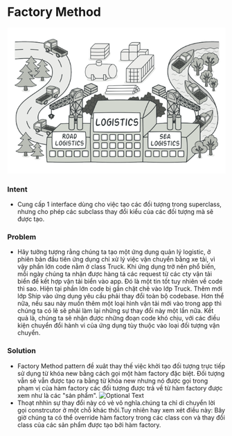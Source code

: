 # Factory Method
![Optional Text](images/factory-method.png)
### Intent
- Cung cấp 1 interface dùng cho việc tạo các đối tượng trong superclass, nhưng cho phép các subclass thay đổi kiểu của các
đối tượng mà sẽ được tạo.
### Problem
- Hãy tưởng tượng rằng chúng ta tạo một ứng dụng quản lý logistic, ở phiên bản đầu tiên ứng dụng chỉ xử lý việc vận chuyển bằng xe tải,
vì vậy phần lớn code nằm ở class Truck. Khi ứng dụng trở nên phổ biến, mỗi ngày chúng ta nhận được hàng tá các request từ các cty vận tải biển 
để kết hợp vận tải biển vào app. Đó là một tin tốt tuy nhiên về code thì sao. Hiện tại phần lớn code bị gắn chặt chẽ vào lớp Truck.
Thêm mới lớp Ship vào ứng dụng yêu cầu phải thay đổi toàn bộ codebase. Hơn thể nữa, nếu sau này muốn thêm một loại hình vận tải mới vào trong app
thì chúng ta có lẽ sẽ phải làm lại những sự thay đổi này một lần nữa. Kết quả là, chúng ta sẽ nhận được những đoạn code khó chịu,
với các điều kiện chuyển đổi hành vi của ứng dụng tùy thuộc vào loại đối tượng vận chuyển.
### Solution
- Factory Method pattern đề xuât thay thế việc khởi tạo đối tượng trực tiếp sử dụng từ khóa new bằng cách gọi một hàm factory đặc biệt.
Đối tượng vẫn sẽ vẫn được tạo ra bằng từ khóa new nhưng nó được gọi trong phạm vị của hàm factory các đối tượng được trả về từ hàm factory 
được xem như là các "sản phẩm".
![Optional Text](images/olution.png)
- Thoạt nhhìn sự thay đổi này có vẻ vô nghĩa.chúng ta chỉ di chuyển lời gọi constrcutor ở một chỗ khác thôi.Tuy nhiên hay xem xét điều này:
Bây giờ chúng ta có thể override hàm factory trong các class con và thay đổi class của các sản phẩm được tạo bởi hàm factory.
